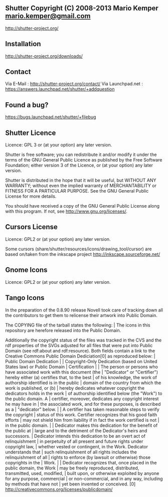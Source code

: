 Shutter
Copyright (C) 2008-2013 Mario Kemper <mario.kemper@gmail.com>
---------------------
http://shutter-project.org/

Installation
------------
http://shutter-project.org/downloads/

Contact
------------
Via E-Mail        : http://shutter-project.org/contact/
Via Launchpad.net : https://answers.launchpad.net/shutter/+addquestion

Found a bug?
------------
https://bugs.launchpad.net/shutter/+filebug

Shutter Licence
------------
Licence: GPL 3 or (at your option) any later version.

Shutter is free software; you can redistribute it and/or modify it
under the terms of the GNU General Public Licence as published
by the Free Software Foundation; either version 3 of the Licence,
or (at your option) any later version.

Shutter is distributed in the hope that it will be useful,
but WITHOUT ANY WARRANTY; without even the implied warranty of
MERCHANTABILITY or FITNESS FOR A PARTICULAR PURPOSE.  See the
GNU General Public License for more details.

You should have received a copy of the GNU General Public License
along with this program.  If not, see <http://www.gnu.org/licenses/>.

Cursors License
------------
Licence: GPL2 or (at your option) any later version.

Some cursors (share/shutter/resources/icons/drawing_tool/cursor) 
are based on/taken from the inkscape project
http://inkscape.sourceforge.net/

Gnome Icons
------------
Licence: GPL2 or (at your option) any later version.

Tango Icons
------------
In the preparation of the 0.8.90 release Novell took care of tracking
down all the contributors to get them to relicense their artwork
into Public Domain.

The COPYING file of the tarball states the following:
| The icons in this repository are herefore released into the Public Domain.

Additionally the copyright status of the files was tracked in the CVS and the
rdf properties of the SVGs adjusted for all files that were put into Public
Domain (see rdf:about and rdf:resource).  Both fields contain a link to the
Creative Commons Public Domain Dediciation[0] as reproduced below:
| Public Domain Dedication
|
| Copyright-Only Dedication (based on United States law) or Public Domain
| Certification
|
| The person or persons who have associated work with this document (the
| "Dedicator" or "Certifier") hereby either (a) certifies that, to the best
| of his knowledge, the work of authorship identified is in the public
| domain of the country from which the work is published, or (b)
| hereby dedicates whatever copyright the dedicators holds in the work
| of authorship identified below (the "Work") to the public domain. A
| certifier, moreover, dedicates any copyright interest he may have in
| the associated work, and for these purposes, is described as a
| "dedicator" below.
|
| A certifier has taken reasonable steps to verify the copyright
| status of this work. Certifier recognizes that his good faith efforts
| may not shield him from liability if in fact the work certified is not
| in the public domain.
|
| Dedicator makes this dedication for the benefit of the public at
| large and to the detriment of the Dedicator's heirs and successors.
| Dedicator intends this dedication to be an overt act of relinquishment
| in perpetuity of all present and future rights under copyright law,
| whether vested or contingent, in the Work. Dedicator understands that
| such relinquishment of all rights includes the relinquishment of all
| rights to enforce (by lawsuit or otherwise) those copyrights in the
| Work.
|
| Dedicator recognizes that, once placed in the public domain, the Work
| may be freely reproduced, distributed, transmitted, used, modified,
| built upon, or otherwise exploited by anyone for any purpose, commercial
| or non-commercial, and in any way, including by methods that have not
| yet been invented or conceived.
[0] http://creativecommons.org/licenses/publicdomain/
